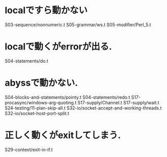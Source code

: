# localですら動かない
S03-sequence/nonnumeric.t
S05-grammar/ws.t
S05-modifier/Perl_5.t

# localで動くがerrorが出る. 
S04-statements/do.t

# abyssで動かない. 
S04-blocks-and-statements/pointy.t
S04-statements/redo.t
S17-procasync/windows-arg-quoting.t
S17-supply/Channel.t
S17-supply/wait.t
S24-testing/11-plan-skip-all.t
S32-io/socket-accept-and-working-threads.t
S32-io/socket-host-port-split.t

# 正しく動くがexitしてしまう. 
S29-context/exit-in-if.t
